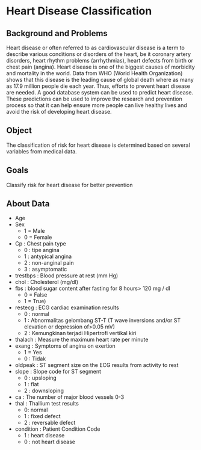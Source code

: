 # Heart Disease Classification

## Background and Problems
Heart disease or often referred to as cardiovascular disease is a term to describe various conditions or disorders of the heart, be it coronary artery disorders, heart rhythm problems (arrhythmias), heart defects from birth or chest pain (angina). Heart disease is one of the biggest causes of morbidity and mortality in the world. Data from WHO (World Health Organization) shows that this disease is the leading cause of global death where as many as 17.9 million people die each year. Thus, efforts to prevent heart disease are needed. A good database system can be used to predict heart disease. These predictions can be used to improve the research and prevention process so that it can help ensure more people can live healthy lives and avoid the risk of developing heart disease.

## Object
The classification of risk for heart disease is determined based on several variables from medical data.

## Goals
Classify risk for heart disease for better prevention

## About Data
- Age
- Sex
  - 1 = Male
  - 0 = Female
- Cp : Chest pain type 
  - 0 : tipe angina
  - 1 : antypical angina
  - 2 : non-anginal pain
  - 3 : asymptomatic
- trestbps : Blood pressure at rest (mm Hg)	
- chol : Cholesterol (mg/dl)	
- fbs	: blood sugar content after fasting for 8 hours> 120 mg / dl
  - 0 = False
  - 1 = True)
- restecg : ECG cardiac examination results	
  - 0 : normal
  - 1 : Abnormalitas gelombang ST-T (T wave inversions and/or ST elevation or depression of>0.05 mV)
  - 2 : Kemungkinan terjadi Hipertrofi vertikal kiri
- thalach : Measure the maximum heart rate per minute
- exang :	Symptoms of angina on exertion
  - 1 = Yes
  - 0 : Tidak
- oldpeak : ST segment size on the ECG results from activity to rest
- slope : Slope code for ST segment	
  - 0 : upsloping
  - 1 : flat
  - 2 : downsloping
- ca : The number of major blood vessels 0-3
- thal : Thallium test results
  - 0: normal
  - 1 : fixed defect
  - 2 : reversable defect
- condition : Patient Condition Code	
  - 1 : heart disease
  - 0 : not heart disease


